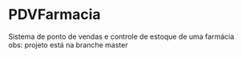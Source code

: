 # PDVFarmacia
Sistema de ponto de vendas e controle de estoque de uma farmácia   
obs: projeto está na branche master

